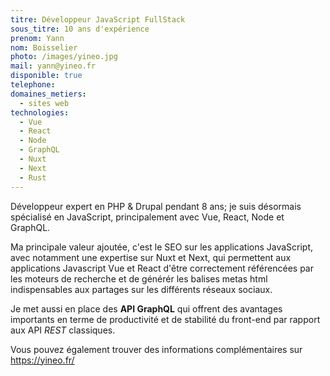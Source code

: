 ```yaml
---
titre: Développeur JavaScript FullStack
sous_titre: 10 ans d'expérience
prenom: Yann
nom: Boisselier
photo: /images/yineo.jpg
mail: yann@yineo.fr
disponible: true
telephone:
domaines_metiers:
  - sites web
technologies:
  - Vue
  - React
  - Node
  - GraphQL
  - Nuxt
  - Next
  - Rust
---
```


Développeur expert en PHP & Drupal pendant 8 ans; je suis désormais spécialisé en  JavaScript, principalement avec Vue, React, Node et GraphQL. 

Ma principale valeur ajoutée, c'est le SEO sur les applications JavaScript, avec notamment une expertise sur Nuxt et Next, qui permettent aux applications Javascript Vue et React d'être correctement référencées par les moteurs de recherche et de générér les balises metas html indispensables aux partages sur les différents réseaux sociaux.

Je met aussi en place des **API GraphQL** qui offrent des avantages importants en terme de productivité et de stabilité du front-end par rapport aux API *REST* classiques.

Vous pouvez également trouver des informations complémentaires sur https://yineo.fr/
